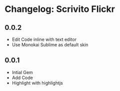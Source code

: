 # Changelog: Scrivito Flickr

## 0.0.2

* Edit Code inline with text editor
* Use Monokai Sublime as default skin

## 0.0.1

* Intial Gem
* Add Code
* Highlight with highlightjs